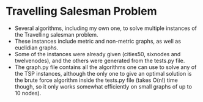 # Travelling Salesman Problem

- Several algorithms, including my own one, to solve multiple instances of the Travelling salesman problem. 
- These instances include metric and non-metric graphs, as well as euclidian graphs.
- Some of the instances were already given (cities50, sixnodes and twelvenodes), and the others were generated from the tests.py file.
- The graph.py file contains all the algorithms one can use to solve any of the TSP instances, although the only one to give an optimal solution is the brute force algorithm inside the tests.py file (takes O(n!) time though, so it only works somewhat efficiently on small graphs of up to 10 nodes).
